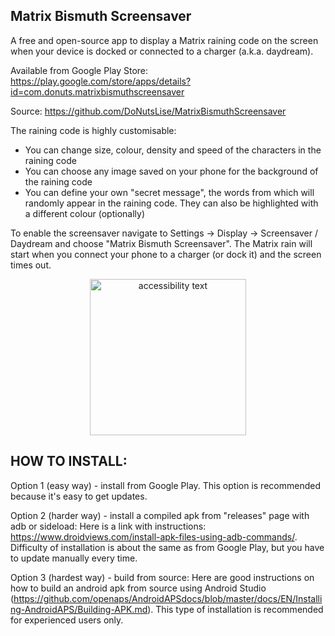 ## Matrix Bismuth Screensaver

A free and open-source app to display a Matrix raining code on the screen when your device is docked or connected to a charger (a.k.a. daydream).

Available from Google Play Store: https://play.google.com/store/apps/details?id=com.donuts.matrixbismuthscreensaver

Source: https://github.com/DoNutsLise/MatrixBismuthScreensaver

The raining code is highly customisable:
* You can change size, colour, density and speed of the characters in the raining code
* You can choose any image saved on your phone for the background of the raining code
* You can define your own "secret message", the words from which will randomly appear in the raining code. They can also be highlighted with a different colour (optionally)

To enable the screensaver navigate to Settings -> Display -> Screensaver / Daydream and choose "Matrix Bismuth Screensaver".
The Matrix rain will start when you connect your phone to  a charger (or dock it) and the screen times out.

<p align="center">
    <img src="https://user-images.githubusercontent.com/49869348/141010275-d600e75d-63c7-42b0-90a3-4312bee6062c.png" width="250" alt="accessibility text">
</p>

## HOW TO INSTALL:

Option 1 (easy way) - install from Google Play. This option is recommended because it's easy to get updates.

Option 2 (harder way) - install a compiled apk from "releases" page with adb or sideload:
Here is a link with instructions: https://www.droidviews.com/install-apk-files-using-adb-commands/. Difficulty of installation is about the same as from Google Play, but you have to update manually every time.

Option 3 (hardest way) - build from source:
Here are good instructions on how to build an android apk from source using Android Studio (https://github.com/openaps/AndroidAPSdocs/blob/master/docs/EN/Installing-AndroidAPS/Building-APK.md). This type of installation is recommended for experienced users only.


